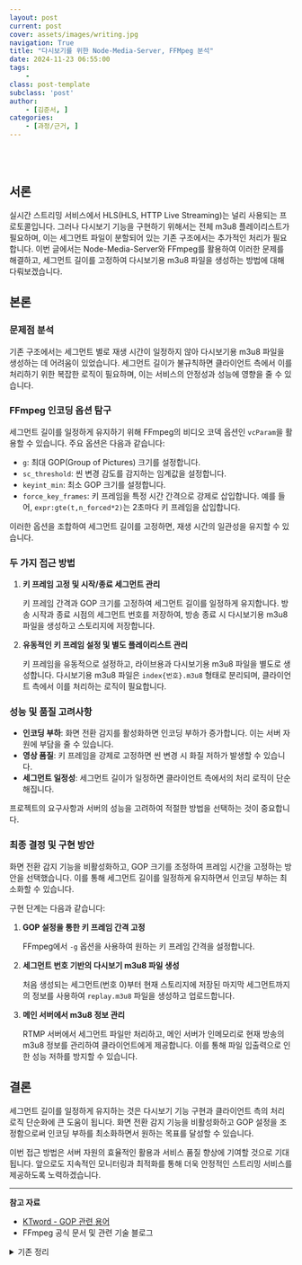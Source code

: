 ```yaml
---
layout: post
current: post
cover: assets/images/writing.jpg
navigation: True
title: "다시보기를 위한 Node-Media-Server, FFMpeg 분석"
date: 2024-11-23 06:55:00
tags:
    - 
class: post-template
subclass: 'post'
author: 
    - [김준서, ]
categories:
    - [과정/근거, ]
---
```

<br><br>

## 서론


실시간 스트리밍 서비스에서 HLS(HLS, HTTP Live Streaming)는 널리 사용되는 프로토콜입니다. 그러나 다시보기 기능을 구현하기 위해서는 전체 m3u8 플레이리스트가 필요하며, 이는 세그먼트 파일이 분할되어 있는 기존 구조에서는 추가적인 처리가 필요합니다. 이번 글에서는 Node-Media-Server와 FFmpeg를 활용하여 이러한 문제를 해결하고, 세그먼트 길이를 고정하여 다시보기용 m3u8 파일을 생성하는 방법에 대해 다뤄보겠습니다.


## 본론


### 문제점 분석


기존 구조에서는 세그먼트 별로 재생 시간이 일정하지 않아 다시보기용 m3u8 파일을 생성하는 데 어려움이 있었습니다. 세그먼트 길이가 불규칙하면 클라이언트 측에서 이를 처리하기 위한 복잡한 로직이 필요하며, 이는 서비스의 안정성과 성능에 영향을 줄 수 있습니다.


### FFmpeg 인코딩 옵션 탐구


세그먼트 길이를 일정하게 유지하기 위해 FFmpeg의 비디오 코덱 옵션인 `vcParam`을 활용할 수 있습니다. 주요 옵션은 다음과 같습니다:

- `g`: 최대 GOP(Group of Pictures) 크기를 설정합니다.
- `sc_threshold`: 씬 변경 감도를 감지하는 임계값을 설정합니다.
- `keyint_min`: 최소 GOP 크기를 설정합니다.
- `force_key_frames`: 키 프레임을 특정 시간 간격으로 강제로 삽입합니다. 예를 들어, `expr:gte(t,n_forced*2)`는 2초마다 키 프레임을 삽입합니다.

이러한 옵션을 조합하여 세그먼트 길이를 고정하면, 재생 시간의 일관성을 유지할 수 있습니다.


### 두 가지 접근 방법

1. **키 프레임 고정 및 시작/종료 세그먼트 관리**

	키 프레임 간격과 GOP 크기를 고정하여 세그먼트 길이를 일정하게 유지합니다. 방송 시작과 종료 시점의 세그먼트 번호를 저장하여, 방송 종료 시 다시보기용 m3u8 파일을 생성하고 스토리지에 저장합니다.

2. **유동적인 키 프레임 설정 및 별도 플레이리스트 관리**

	키 프레임을 유동적으로 설정하고, 라이브용과 다시보기용 m3u8 파일을 별도로 생성합니다. 다시보기용 m3u8 파일은 `index{번호}.m3u8` 형태로 분리되며, 클라이언트 측에서 이를 처리하는 로직이 필요합니다.


### 성능 및 품질 고려사항

- **인코딩 부하**: 화면 전환 감지를 활성화하면 인코딩 부하가 증가합니다. 이는 서버 자원에 부담을 줄 수 있습니다.
- **영상 품질**: 키 프레임을 강제로 고정하면 씬 변경 시 화질 저하가 발생할 수 있습니다.
- **세그먼트 일정성**: 세그먼트 길이가 일정하면 클라이언트 측에서의 처리 로직이 단순해집니다.

프로젝트의 요구사항과 서버의 성능을 고려하여 적절한 방법을 선택하는 것이 중요합니다.


### 최종 결정 및 구현 방안


화면 전환 감지 기능을 비활성화하고, GOP 크기를 조정하여 프레임 시간을 고정하는 방안을 선택했습니다. 이를 통해 세그먼트 길이를 일정하게 유지하면서 인코딩 부하는 최소화할 수 있습니다.


구현 단계는 다음과 같습니다:

1. **GOP 설정을 통한 키 프레임 간격 고정**

	FFmpeg에서 `-g` 옵션을 사용하여 원하는 키 프레임 간격을 설정합니다.

2. **세그먼트 번호 기반의 다시보기 m3u8 파일 생성**

	처음 생성되는 세그먼트(번호 0)부터 현재 스토리지에 저장된 마지막 세그먼트까지의 정보를 사용하여 `replay.m3u8` 파일을 생성하고 업로드합니다.

3. **메인 서버에서 m3u8 정보 관리**

	RTMP 서버에서 세그먼트 파일만 처리하고, 메인 서버가 인메모리로 현재 방송의 m3u8 정보를 관리하여 클라이언트에게 제공합니다. 이를 통해 파일 입출력으로 인한 성능 저하를 방지할 수 있습니다.


## 결론


세그먼트 길이를 일정하게 유지하는 것은 다시보기 기능 구현과 클라이언트 측의 처리 로직 단순화에 큰 도움이 됩니다. 화면 전환 감지 기능을 비활성화하고 GOP 설정을 조정함으로써 인코딩 부하를 최소화하면서 원하는 목표를 달성할 수 있습니다.


이번 접근 방법은 서버 자원의 효율적인 활용과 서비스 품질 향상에 기여할 것으로 기대됩니다. 앞으로도 지속적인 모니터링과 최적화를 통해 더욱 안정적인 스트리밍 서비스를 제공하도록 노력하겠습니다.


---


**참고 자료**

- [KTword - GOP 관련 용어](http://www.ktword.co.kr/test/view/view.php?no=3145)
- FFmpeg 공식 문서 및 관련 기술 블로그
<details>
  <summary>기존 정리</summary>


## 서론


기존에는 실시간으로 m3u8, hls 세그먼트 파일을 사용


다시보기를 위해서는 전체 m3u8이 필요

- 아니면 나눠진 m3u8을 클라이언트가 받아올 필요성이 있음

이를 해결하기 위해 기존 node-media-server와 ffmpeg 탐구 start


## 본론


기존에는 다시보기용 m3u8을 만들기 어려웠음

- 왜 why? 세그먼트 별로 플레이 시간이 달랐기 때문

그래서 좀 찾아보니 vcParam으로 비디오 코덱에 줄 수 있는 4가지 옵션 발견

- vcParam 사용법 - [ {옵션 1}, {값 1}, {옵션 2}, {값 2}, … ]
- g - 최대 GOP를 설정할 수 있는 옵션
	- GOP 관련 / [http://www.ktword.co.kr/test/view/view.php?no=3145](http://www.ktword.co.kr/test/view/view.php?no=3145) - 이거 공부하면 영상 처리 고도화 가능할듯
- sc_threshold - 씬 변경 감도를 감지하는threshold
- keyint_min - 최소 GOP를 설정할 수 있는 옵션
- force_key_frames - 키 프레임 시간을 고정할 수 있는 옵션
	- expr:gte(t,n_forced*{N}) - N초 만큼 키 프레임을 강제로 고정

위의 옵션을 잘 이리저리하면 세그먼트 길이 고정이 가능

- 그런데 영길님이랑 얘기해보니 강제로 키프레임 고정 하는게 괜찮나 생각이 듦
	- 왜 와이 → 그만큼 프레임 처리가 많아 질 것 같다, 렌더링도 많이 될 것 같다.
- 일단 아이디어는 확인했으니 차차 생각해볼 예정

위의 조사를 토대로 작성한 다시보기 데이터 생성 플로우

1. 키프레임을 고정하고, 방송의 시작/종료 세그먼트 번호를 저장한다.
	- 이를 통해 방송이 종료될 때 다시보기용 m3u8을 만들어서 스토리지에 저장
2. 키프레임을 유동적으로 설정하고 라이브용 m3u8, 다시보기용 m3u8을 만든다.
	- 이 때 다시보기용 m3u8은 index{번호}.m3u8로 분리
	- 프론트에서 이 데이터를 처리하는 로직이 추가적으로 필요할 것 같음
- GPT 왈
	- **첫 번째 방법**은 키프레임 간격과 GOP 크기를 고정하여 세그먼트 길이를 일정하게 유지하고 인코딩 부하를 줄이는 데 효과적입니다. 하지만 씬 변경 시 품질 저하가 발생할 수 있습니다.
	- **두 번째 방법**은 강제 키프레임 삽입과 씬 변경 감지를 통해 영상 품질을 향상시키지만, 인코딩 부하가 증가하고 세그먼트 길이가 변동될 수 있습니다.

**따라서** 프로젝트의 요구 사항과 서버의 성능, 네트워크 환경, 영상 품질의 중요도 등을 고려하여 적절한 방법을 선택하시길 권장합니다.


아마 둘중 하나로 결정될 것 같은데 각 기능들이 서버에 주는 부하가 얼마나 될지 확인해보고 결정하는 게 좋을 듯


근데 생각해보면 화면 전환을 감지하는 게 더 리소스를 많이 먹는 작업이지 않나..?

- 이건 진짜 모르겠음
- GPT왈왈
	- **부하 측면에서**: 화면 전환 감지를 사용하는 것이 고정 키프레임을 사용하는 것보다 더 많은 **인코딩 부하**를 발생시킵니다.
	- **선택의 기준**: 인코딩 부하와 영상 품질, 압축 효율, 세그먼트 일정성 등 **프로젝트의 우선순위와 서버 자원**을 고려하여 적절한 방법을 선택하시기 바랍니다.


만약 영상 키프레임 고정이 가능하다면 rtmp 서버에서 m3u8을 계속 읽어서 오브젝트 스토리지로 안 보내도 될듯

- 멘토님께 여쭤보니 파일 읽고 쓰는건 생각 이상으로 비싼 작업이라서 뺄 수 있으면 좋다.
- 그래서 그냥 rtmp 서버는 세그먼트만 읽어서 보내고, 차라리 메인서버가 인메모리로 현재 방송의 m3u8 정보를 계속 들고 있다가 쏴주는 방식은 어떨까

## 결론


> 참고자료  
> 



  </details>
